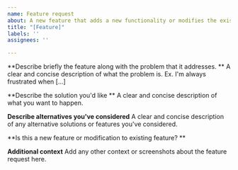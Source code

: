 ```yaml
---
name: Feature request
about: A new feature that adds a new functionality or modifies the existing behavior
title: "[Feature]"
labels: ''
assignees: ''

---
```


**Describe briefly the feature along with the problem that it addresses. **
A clear and concise description of what the problem is. Ex. I'm always frustrated when [...]

**Describe the solution you'd like **
A clear and concise description of what you want to happen.

**Describe alternatives you've considered**
A clear and concise description of any alternative solutions or features you've considered.

**Is this a new feature or modification to existing feature? **

**Additional context**
Add any other context or screenshots about the feature request here.
